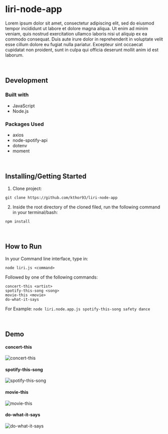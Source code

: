 # liri-node-app

Lorem ipsum dolor sit amet, consectetur adipiscing elit, sed do eiusmod tempor incididunt ut labore et dolore magna aliqua. Ut enim ad minim veniam, quis nostrud exercitation ullamco laboris nisi ut aliquip ex ea commodo consequat. Duis aute irure dolor in reprehenderit in voluptate velit esse cillum dolore eu fugiat nulla pariatur. Excepteur sint occaecat cupidatat non proident, sunt in culpa qui officia deserunt mollit anim id est laborum.

&nbsp;

 ## Development
 ### Built with
 * JavaScript
 * Node.js
 
 ### Packages Used
 * axios
 * node-spotify-api
 * dotenv
 * moment
 
 &nbsp;

## Installing/Getting Started
1. Clone project:

 `git clone https://github.com/kthor93/liri-node-app`
 
2. Inside the root directory of the cloned filed, run the following command in your terminal/bash:

 `npm install`
 
 &nbsp;
 
  ## How to Run
 In your Command line interface, type in:
 
 `node liri.js <command>`
 
 Followed by one of the following commands:
 
 `concert-this <artist>`\
 `spotify-this-song <song>`\
 `movie-this <movie>`\
 `do-what-it-says`
 
 For Example:
 `node liri.node.app.js spotify-this-song safety dance`
 
 &nbsp;

## Demo

#### concert-this
![concert-this](https://github.com/kthor93/liri-node-app/blob/master/screenshots/01%20concert-this.png)

#### spotify-this-song
![spotify-this-song](https://github.com/kthor93/liri-node-app/blob/master/screenshots/02%20spotify-this-song.png)

#### movie-this
![movie-this](https://github.com/kthor93/liri-node-app/blob/master/screenshots/03%20movie-this.png)

#### do-what-it-says
![do-what-it-says](https://github.com/kthor93/liri-node-app/blob/master/screenshots/04%20do-what-it-says.png)
